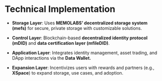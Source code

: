 # Technical Implementation

* **Storage Layer**: Uses **MEMOLABS’ decentralized storage system (mefs)** for secure, private storage with customizable solutions.

* **Control Layer**: Blockchain-based **decentralized identity protocol (mDID)** and **data certification layer (mfileDID)**.

* **Application Layer**: Integrates identity management, asset trading, and DApp interactions via the **Data Wallet.**

* **Expansion Layer**: Incentivizes users with rewards and partners (e.g., **XSpace**) to expand storage, use cases, and adoption.